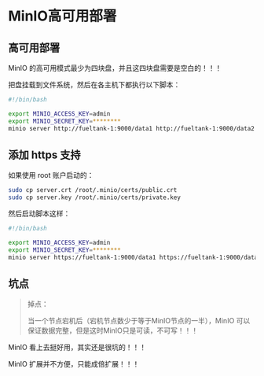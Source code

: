 # MinIO高可用部署



## 高可用部署

MinIO 的高可用模式最少为四块盘，并且这四块盘需要是空白的！！！

把盘挂载到文件系统，然后在各主机下都执行以下脚本：

```bash
#!/bin/bash

export MINIO_ACCESS_KEY=admin
export MINIO_SECRET_KEY=********
minio server http://fueltank-1:9000/data1 http://fueltank-1:9000/data2 http://fueltank-2:9000/data1 http://fueltank-3:9000/data1
```



## 添加 https 支持

如果使用 root 账户启动的：

```bash
sudo cp server.crt /root/.minio/certs/public.crt
sudo cp server.key /root/.minio/certs/private.key
```

然后启动脚本这样：

```bash
#!/bin/bash

export MINIO_ACCESS_KEY=admin
export MINIO_SECRET_KEY=********
minio server https://fueltank-1:9000/data1 https://fueltank-1:9000/data2 https://fueltank-2:9000/data1 https://fueltank-3:9000/data1
```

## 坑点

>掉点：
>
>当一个节点宕机后（宕机节点数少于等于MinIO节点的一半），MinIO 可以保证数据完整，但是这时MinIO只是可读，不可写！！！

MinIO 看上去挺好用，其实还是很坑的！！！

MinIO 扩展并不方便，只能成倍扩展！！！